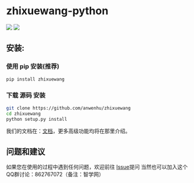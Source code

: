 # zhixuewang-python

![](https://img.shields.io/badge/License-MIT-blue) ![](https://img.shields.io/badge/Python-3+-green)

## 安装:

### 使用 pip 安装(推荐)
```bash
pip install zhixuewang
```
### 下载 源码 安装
```bash
git clone https://github.com/anwenhu/zhixuewang
cd zhixuewang
python setup.py install
```

我们的文档在：[文档](https://zxdoc.risconn.com)，更多高级功能均将在那里介绍。


## 问题和建议
如果您在使用的过程中遇到任何问题，欢迎前往 [Issue](https://github.com/anwenhu/zhixuewang/issues)提问
当然也可以加入这个QQ群讨论：862767072（备注：智学网）
